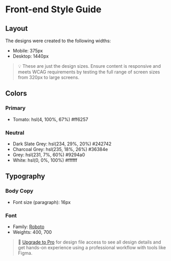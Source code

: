 # Front-end Style Guide

## Layout

The designs were created to the following widths:

- Mobile: 375px
- Desktop: 1440px

> 💡 These are just the design sizes. Ensure content is responsive and meets WCAG requirements by testing the full range of screen sizes from 320px to large screens.

## Colors

### Primary

- Tomato: hsl(4, 100%, 67%) 	#ff6257

### Neutral

- Dark Slate Grey: hsl(234, 29%, 20%) 	#242742
- Charcoal Grey: hsl(235, 18%, 26%) #36384e
- Grey: hsl(231, 7%, 60%) #9294a0
- White: hsl(0, 0%, 100%) #ffffff

## Typography

### Body Copy

- Font size (paragraph): 16px

### Font

- Family: [Roboto](https://fonts.google.com/specimen/Roboto)
- Weights: 400, 700

> 💎 [Upgrade to Pro](https://www.frontendmentor.io/pro?ref=style-guide) for design file access to see all design details and get hands-on experience using a professional workflow with tools like Figma.
